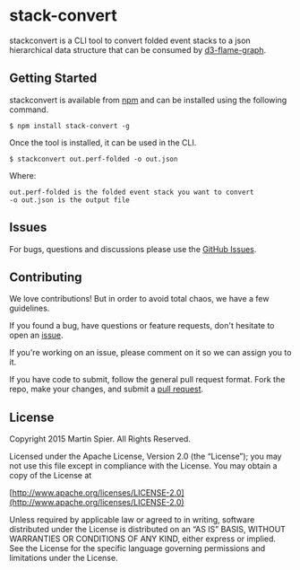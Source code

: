 # stack-convert
stackconvert is a CLI tool to convert folded event stacks to a json hierarchical data structure that can be consumed by [d3-flame-graph](https://github.com/spiermar/d3-flame-graph).

## Getting Started

stackconvert is available from [npm](https://www.npmjs.com/) and can be installed using the following command.

```
$ npm install stack-convert -g
```

Once the tool is installed, it can be used in the CLI.

```
$ stackconvert out.perf-folded -o out.json
```

Where:

```
out.perf-folded is the folded event stack you want to convert
-o out.json is the output file
```

## Issues

For bugs, questions and discussions please use the [GitHub Issues](https://github.com/spiermar/d3-flame-graph/issues).

## Contributing

We love contributions! But in order to avoid total chaos, we have a few guidelines.

If you found a bug, have questions or feature requests, don't hesitate to open an [issue](https://github.com/spiermar/stack-convert/issues).

If you're working on an issue, please comment on it so we can assign you to it.

If you have code to submit, follow the general pull request format. Fork the repo, make your changes, and submit a [pull request](https://github.com/spiermar/stack-convert/pulls).

## License

Copyright 2015 Martin Spier. All Rights Reserved.

Licensed under the Apache License, Version 2.0 (the “License”); you may not use this file except in compliance with the License. You may obtain a copy of the License at

[http://www.apache.org/licenses/LICENSE-2.0](http://www.apache.org/licenses/LICENSE-2.0)

Unless required by applicable law or agreed to in writing, software distributed under the License is distributed on an “AS IS” BASIS, WITHOUT WARRANTIES OR CONDITIONS OF ANY KIND, either express or implied. See the License for the specific language governing permissions and limitations under the License.
